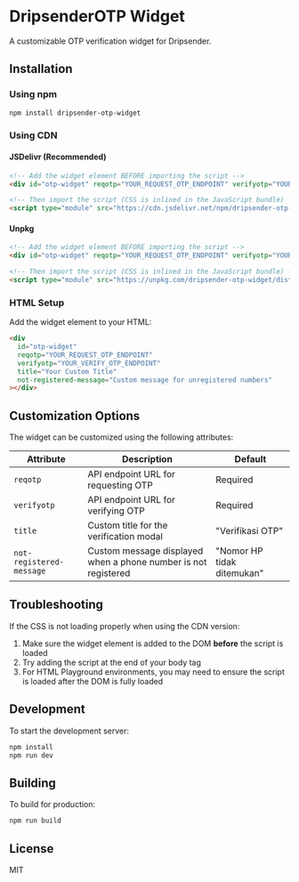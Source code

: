 # DripsenderOTP Widget

A customizable OTP verification widget for Dripsender.

## Installation

### Using npm

```bash
npm install dripsender-otp-widget
```

### Using CDN

#### JSDelivr (Recommended)
```html
<!-- Add the widget element BEFORE importing the script -->
<div id="otp-widget" reqotp="YOUR_REQUEST_OTP_ENDPOINT" verifyotp="YOUR_VERIFY_OTP_ENDPOINT"></div>

<!-- Then import the script (CSS is inlined in the JavaScript bundle) -->
<script type="module" src="https://cdn.jsdelivr.net/npm/dripsender-otp-widget@latest/dist/assets/main.js"></script>
```

#### Unpkg
```html
<!-- Add the widget element BEFORE importing the script -->
<div id="otp-widget" reqotp="YOUR_REQUEST_OTP_ENDPOINT" verifyotp="YOUR_VERIFY_OTP_ENDPOINT"></div>

<!-- Then import the script (CSS is inlined in the JavaScript bundle) -->
<script type="module" src="https://unpkg.com/dripsender-otp-widget/dist/assets/main.js"></script>
```

### HTML Setup

Add the widget element to your HTML:

```html
<div 
  id="otp-widget"
  reqotp="YOUR_REQUEST_OTP_ENDPOINT" 
  verifyotp="YOUR_VERIFY_OTP_ENDPOINT"
  title="Your Custom Title"
  not-registered-message="Custom message for unregistered numbers"
></div>
```

## Customization Options

The widget can be customized using the following attributes:

| Attribute | Description | Default |
|-----------|-------------|---------|
| `reqotp` | API endpoint URL for requesting OTP | Required |
| `verifyotp` | API endpoint URL for verifying OTP | Required |
| `title` | Custom title for the verification modal | "Verifikasi OTP" |
| `not-registered-message` | Custom message displayed when a phone number is not registered | "Nomor HP tidak ditemukan" |

## Troubleshooting

If the CSS is not loading properly when using the CDN version:

1. Make sure the widget element is added to the DOM **before** the script is loaded
2. Try adding the script at the end of your body tag
3. For HTML Playground environments, you may need to ensure the script is loaded after the DOM is fully loaded

## Development

To start the development server:

```bash
npm install
npm run dev
```

## Building

To build for production:

```bash
npm run build
```

## License

MIT
